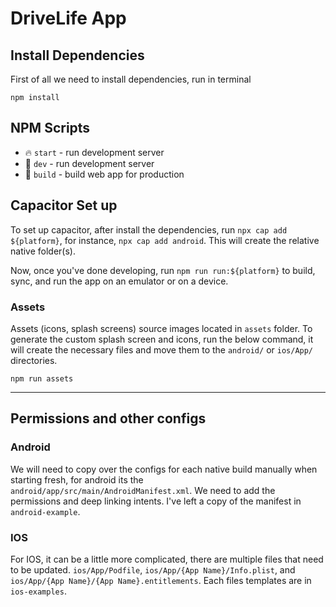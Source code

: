 # DriveLife App

## Install Dependencies

First of all we need to install dependencies, run in terminal
```
npm install
```

## NPM Scripts

* 🔥 `start` - run development server
* 🔧 `dev` - run development server
* 🔧 `build` - build web app for production

## Capacitor Set up

To set up capacitor, after install the dependencies, run `npx cap add ${platform}`, for instance, `npx cap add android`. This will create the relative native folder(s). 

Now, once you've done developing, run `npm run run:${platform}` to build, sync, and run the app on an emulator or on a device. 

### Assets

Assets (icons, splash screens) source images located in `assets` folder. To generate the custom splash screen and icons, run the below command, it will create the necessary files and move them to the `android/` or `ios/App/` directories.

```
npm run assets
```

<hr/>

## Permissions and other configs

### Android 
We will need to copy over the configs for each native build manually when starting fresh, for android its the `android/app/src/main/AndroidManifest.xml`. We need to add the permissions and deep linking intents. I've left a copy of the manifest in `android-example`. 

### IOS
For IOS, it can be a little more complicated, there are multiple files that need to be updated. 
`ios/App/Podfile`, `ios/App/{App Name}/Info.plist`, and `ios/App/{App Name}/{App Name}.entitlements`.
Each files templates are in `ios-examples`.
